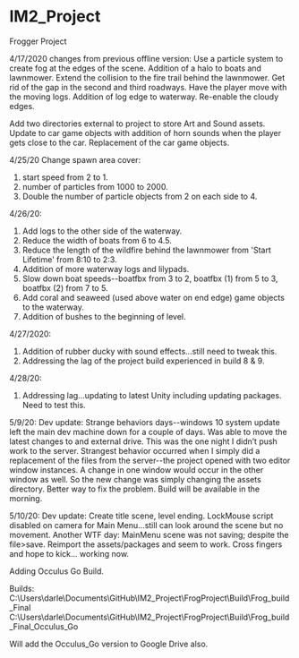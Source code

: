 # IM2_Project
Frogger Project

4/17/2020 changes from previous offline version:
Use a particle system to create fog at the edges of the scene.
Addition of a halo to boats and lawnmower.
Extend the collision to the fire trail behind the lawnmower.
Get rid of the gap in the second and third roadways.
Have the player move with the moving logs.
Addition of log edge to waterway.
Re-enable the cloudy edges.

Add two directories external to project to store Art and Sound assets.
Update to car game objects with addition of horn sounds when the player gets close to the car. 
Replacement of the car game objects.

4/25/20 
Change spawn area cover:
1) start speed from 2 to 1.
2) number of particles from 1000 to 2000.
3) Double the number of particle objects from 2 on each side to 4.

4/26/20:
1) Add logs to the other side of the waterway.
2) Reduce the width of boats from 6 to 4.5.
3) Reduce the length of the wildfire behind the lawnmower from 'Start Lifetime' from 8:10 to 2:3.
4) Addition of more waterway logs and lilypads.
5) Slow down boat speeds--boatfbx from 3 to 2, boatfbx (1) from 5 to 3, boatfbx (2) from 7 to 5.
6) Add coral and seaweed (used above water on end edge) game objects to the waterway.
7) Addition of bushes to the beginning of level.

4/27/2020:
1) Addition of rubber ducky with sound effects...still need to tweak this.
2) Addressing the lag of the project build experienced in build 8 & 9.

4/28/20:
1) Addressing lag...updating to latest Unity including updating packages. Need to test this.

5/9/20:
Dev update:
Strange behaviors days--windows 10 system update left the main dev machine down for a couple of days. Was able to move the latest changes to and external drive. This was the one night I didn’t push work to the server. Strangest behavior occurred when I simply did a replacement of the files from the server--the project opened with two editor window instances. A change in one window would occur in the other window as well. So the new change was simply changing the assets directory. Better way to fix the problem. Build will be available in the morning.

5/10/20:
Dev update:
Create title scene, level ending. LockMouse script disabled on camera for Main Menu...still can look around the scene but no movement. Another WTF day: MainMenu scene was not saving; despite the file>save. Reimport the assets/packages and seem to work. Cross fingers and hope to kick... working now. 

Adding Occulus Go Build.

Builds:
C:\Users\darle\Documents\GitHub\IM2_Project\FrogProject\Build\Frog_build_Final
C:\Users\darle\Documents\GitHub\IM2_Project\FrogProject\Build\Frog_build_Final_Occulus_Go

Will add the Occulus_Go version to Google Drive also.


